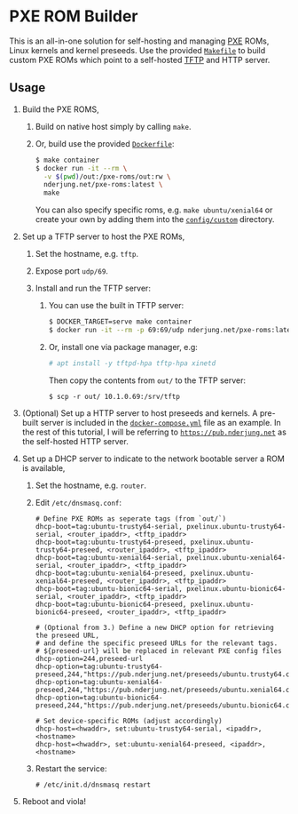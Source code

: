 # PXE ROM Builder

This is an all-in-one solution for self-hosting and managing [PXE](https://en.wikipedia.org/wiki/Preboot_Execution_Environment) ROMs, Linux
kernels and kernel preseeds.  Use the provided [`Makefile`](/Makefile) to build
custom PXE ROMs which point to a self-hosted [TFTP](https://help.ubuntu.com/community/TFTP) and HTTP server.

## Usage

1. Build the PXE ROMS,

   1. Build on native host simply by calling `make`.

   2. Or, build use the provided [`Dockerfile`](Dockerfile):
      ```bash
      $ make container
      $ docker run -it --rm \
        -v $(pwd)/out:/pxe-roms/out:rw \
        nderjung.net/pxe-roms:latest \
        make
      ```

      You can also specify specific roms, e.g. `make ubuntu/xenial64` or create
      your own by adding them into the [`config/custom`](config/custom) directory.

2. Set up a TFTP server to host the PXE ROMs,

   1. Set the hostname, e.g. `tftp`.

   2. Expose port `udp/69`.

   3. Install and run the TFTP server:

      1. You can use the built in TFTP server:
         ```bash
         $ DOCKER_TARGET=serve make container
         $ docker run -it --rm -p 69:69/udp nderjung.net/pxe-roms:latest
         ```

      2. Or, install one via package manager, e.g:
         ```bash
         # apt install -y tftpd-hpa tftp-hpa xinetd
         ```
         
         Then copy the contents from `out/` to the TFTP server:
         ```
         $ scp -r out/ 10.1.0.69:/srv/tftp
         ```

3. (Optional) Set up a HTTP server to host preseeds and kernels.  A pre-built
   server is included in the [`docker-compose.yml`](docker-compose.yml) file as an
   example.  In the rest of this tutorial, I will be referring to
   [`https://pub.nderjung.net`](https://pub.nderjung.net) as the self-hosted HTTP
   server.

4. Set up a DHCP server to indicate to the network bootable server a ROM is
   available,

   1. Set the hostname, e.g. `router`.

   2. Edit `/etc/dnsmasq.conf`:
      ```
      # Define PXE ROMs as seperate tags (from `out/`)
      dhcp-boot=tag:ubuntu-trusty64-serial, pxelinux.ubuntu-trusty64-serial, <router_ipaddr>, <tftp_ipaddr>
      dhcp-boot=tag:ubuntu-trusty64-preseed, pxelinux.ubuntu-trusty64-preseed, <router_ipaddr>, <tftp_ipaddr>
      dhcp-boot=tag:ubuntu-xenial64-serial, pxelinux.ubuntu-xenial64-serial, <router_ipaddr>, <tftp_ipaddr>
      dhcp-boot=tag:ubuntu-xenial64-preseed, pxelinux.ubuntu-xenial64-preseed, <router_ipaddr>, <tftp_ipaddr>
      dhcp-boot=tag:ubuntu-bionic64-serial, pxelinux.ubuntu-bionic64-serial, <router_ipaddr>, <tftp_ipaddr>
      dhcp-boot=tag:ubuntu-bionic64-preseed, pxelinux.ubuntu-bionic64-preseed, <router_ipaddr>, <tftp_ipaddr>

      # (Optional from 3.) Define a new DHCP option for retrieving the preseed URL,
      # and define the specific preseed URLs for the relevant tags.
      # ${preseed-url} will be replaced in relevant PXE config files
      dhcp-option=244,preseed-url
      dhcp-option=tag:ubuntu-trusty64-preseed,244,"https://pub.nderjung.net/preseeds/ubuntu.trusty64.cfg"
      dhcp-option=tag:ubuntu-xenial64-preseed,244,"https://pub.nderjung.net/preseeds/ubuntu.xenial64.cfg"
      dhcp-option=tag:ubuntu-bionic64-preseed,244,"https://pub.nderjung.net/preseeds/ubuntu.bionic64.cfg"
      
      # Set device-specific ROMs (adjust accordingly)
      dhcp-host=<hwaddr>, set:ubuntu-trusty64-serial, <ipaddr>, <hostname>
      dhcp-host=<hwaddr>, set:ubuntu-xenial64-preseed, <ipaddr>, <hostname>
      ```

   3. Restart the service:
      ```
      # /etc/init.d/dnsmasq restart
      ```

5. Reboot <hostname> and viola!
